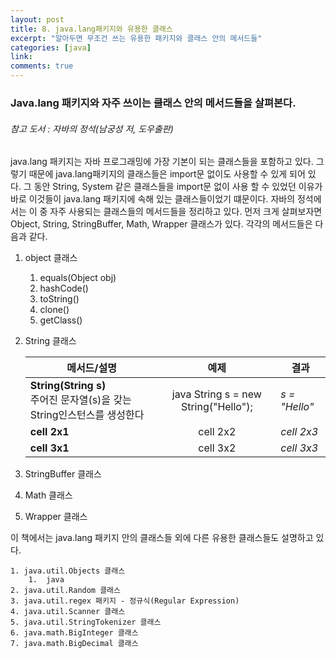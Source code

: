 ```yaml
---
layout: post
title: 8. java.lang패키지와 유용한 클래스
excerpt: "알아두면 무조건 쓰는 유용한 패키지와 클래스 안의 메서드들"
categories: [java]
link:
comments: true
---
```


### Java.lang 패키지와 자주 쓰이는 클래스 안의 메서드들을 살펴본다.

###### 참고 도서 : 자바의 정석(남궁성 저, 도우출판)

java.lang 패키지는 자바 프로그래밍에 가장 기본이 되는 클래스들을 포함하고 있다. 그렇기 때문에 java.lang패키지의 클래스들은 import문 없이도 사용할 수 있게 되어 있다. 그 동안 String, System 같은 클래스들을 import문 없이 사용 할 수 있었던 이유가 바로 이것들이 java.lang 패키지에 속해 있는 클래스들이었기 떄문이다. 자바의 정석에서는 이 중 자주 사용되는 클래스들의 메서드들을 정리하고 있다. 먼저 크게 살펴보자면 Object, String, StringBuffer, Math, Wrapper 클래스가 있다. 각각의 메서드들은 다음과 같다.

1. object 클래스
    1. equals(Object obj)
    2. hashCode()
    3. toString()
    4. clone()
    5. getClass()

2. String 클래스

    |  <center>메서드/설명</center> |  <center>예제</center> |  <center>결과</center> |
    |:--------|:--------|:--------|
    |**String(String s)**<br />주어진 문자열(s)을 갖는 String인스턴스를 생성한다 | <center>java String s = new String("Hello");</center> |*s = "Hello"* |
    |**cell 2x1** | <center>cell 2x2 </center> |*cell 2x3* |
    |**cell 3x1** | <center>cell 3x2 </center> |*cell 3x3* |

3. StringBuffer 클래스

4. Math 클래스

5. Wrapper 클래스

이 책에서는 java.lang 패키지 안의 클래스들 외에 다른 유용한 클래스들도 설명하고 있다.

    1. java.util.Objects 클래스
        1.  java
    2. java.util.Random 클래스
    3. java.util.regex 패키지 - 정규식(Regular Expression)
    4. java.util.Scanner 클래스
    5. java.util.StringTokenizer 클래스
    6. java.math.BigInteger 클래스
    7. java.math.BigDecimal 클래스
